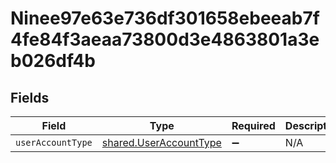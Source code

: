 # Ninee97e63e736df301658ebeeab7f4fe84f3aeaa73800d3e4863801a3eb026df4b


## Fields

| Field                                                                   | Type                                                                    | Required                                                                | Description                                                             |
| ----------------------------------------------------------------------- | ----------------------------------------------------------------------- | ----------------------------------------------------------------------- | ----------------------------------------------------------------------- |
| `userAccountType`                                                       | [shared.UserAccountType](../../../sdk/models/shared/useraccounttype.md) | :heavy_minus_sign:                                                      | N/A                                                                     |